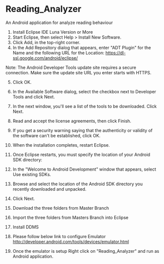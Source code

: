 # Reading_Analyzer
An Android application for analyze reading behaviour


1) Install Eclipse IDE Luna Version or More
2) Start Eclipse, then select Help > Install New Software.
3) Click Add, in the top-right corner.
4) In the Add Repository dialog that appears, enter "ADT Plugin" for the Name and the following URL for the Location:
    https://dl-ssl.google.com/android/eclipse/
    
Note: The Android Developer Tools update site requires a secure connection. Make sure the update site URL you enter starts with HTTPS.

5) Click OK.
6) In the Available Software dialog, select the checkbox next to Developer Tools and click Next.
7) In the next window, you'll see a list of the tools to be downloaded. Click Next.
8) Read and accept the license agreements, then click Finish.
9) If you get a security warning saying that the authenticity or validity of the software can't be established, click OK.
10) When the installation completes, restart Eclipse.
11) Once Eclipse restarts, you must specify the location of your Android SDK directory:

12) In the "Welcome to Android Development" window that appears, select Use existing SDKs.
13) Browse and select the location of the Android SDK directory you recently downloaded and unpacked.
14) Click Next.
15) Download the three folders from Master Branch
16) Import the three folders from Masters Branch into Eclipse
17) Install DDMS
18) Please follow below link to configure Emulator
http://developer.android.com/tools/devices/emulator.html

19) Once the emulator is setup Right click on "Reading_Analyzer" and run as Android application.
